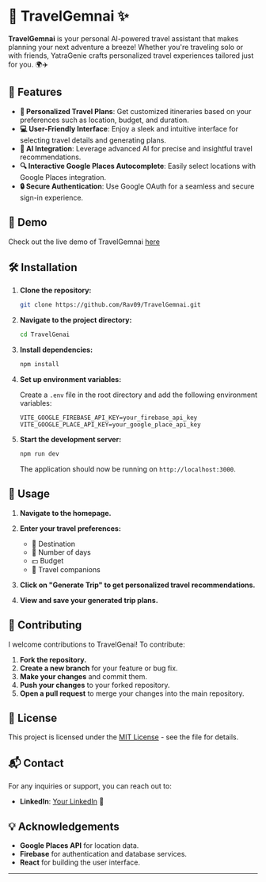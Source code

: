 # 🧳 TravelGemnai ✨

**TravelGemnai** is your personal AI-powered travel assistant that makes planning your next adventure a breeze! Whether you're traveling solo or with friends, YatraGenie crafts personalized travel experiences tailored just for you. 🌍✈️

## 🌟 Features

- **🎯 Personalized Travel Plans**: Get customized itineraries based on your preferences such as location, budget, and duration.
- **💻 User-Friendly Interface**: Enjoy a sleek and intuitive interface for selecting travel details and generating plans.
- **🤖 AI Integration**: Leverage advanced AI for precise and insightful travel recommendations.
- **🔍 Interactive Google Places Autocomplete**: Easily select locations with Google Places integration.
- **🔒 Secure Authentication**: Use Google OAuth for a seamless and secure sign-in experience.

## 🚀 Demo

Check out the live demo of TravelGemnai [here](https://travel-gemnai.vercel.app/)


## 🛠️ Installation

1. **Clone the repository:**

   ```sh
   git clone https://github.com/Rav09/TravelGemnai.git
   ```

2. **Navigate to the project directory:**

   ```sh
   cd TravelGenai
   ```

3. **Install dependencies:**

   ```sh
   npm install
   ```

4. **Set up environment variables:**

   Create a `.env` file in the root directory and add the following environment variables:

   ```env
   VITE_GOOGLE_FIREBASE_API_KEY=your_firebase_api_key
   VITE_GOOGLE_PLACE_API_KEY=your_google_place_api_key
   ```

5. **Start the development server:**

   ```sh
   npm run dev
   ```

   The application should now be running on `http://localhost:3000`.

## 📖 Usage

1. **Navigate to the homepage.**
2. **Enter your travel preferences:**
   - 📍 Destination
   - 📅 Number of days
   - 💵 Budget
   - 👫 Travel companions

3. **Click on "Generate Trip" to get personalized travel recommendations.**

4. **View and save your generated trip plans.**

## 🤝 Contributing

I welcome contributions to TravelGenai! To contribute:

1. **Fork the repository.**
2. **Create a new branch** for your feature or bug fix.
3. **Make your changes** and commit them.
4. **Push your changes** to your forked repository.
5. **Open a pull request** to merge your changes into the main repository.

## 📜 License

This project is licensed under the [MIT License](LICENSE) - see the file for details.

## 📬 Contact

For any inquiries or support, you can reach out to:

- **LinkedIn**: [Your LinkedIn](https://www.linkedin.com/in/ravi-vishwakarma-b14117227/) 👔


## 💡 Acknowledgements

- **Google Places API** for location data.
- **Firebase** for authentication and database services.
- **React** for building the user interface.

---
